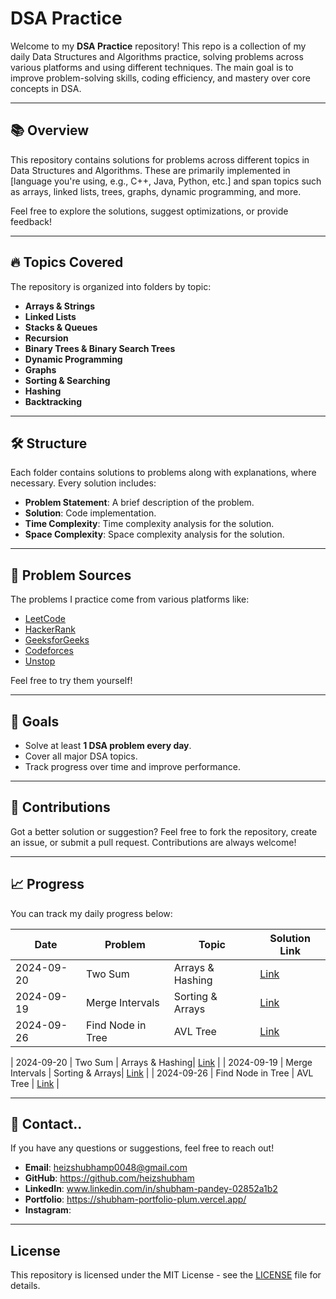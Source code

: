 # DSA Practice

Welcome to my **DSA Practice** repository! This repo is a collection of my daily Data Structures and Algorithms practice, solving problems across various platforms and using different techniques. The main goal is to improve problem-solving skills, coding efficiency, and mastery over core concepts in DSA.

---

## 📚 Overview

This repository contains solutions for problems across different topics in Data Structures and Algorithms. These are primarily implemented in [language you're using, e.g., C++, Java, Python, etc.] and span topics such as arrays, linked lists, trees, graphs, dynamic programming, and more.

Feel free to explore the solutions, suggest optimizations, or provide feedback!

---

## 🔥 Topics Covered

The repository is organized into folders by topic:

- **Arrays & Strings**
- **Linked Lists**
- **Stacks & Queues**
- **Recursion**
- **Binary Trees & Binary Search Trees**
- **Dynamic Programming**
- **Graphs**
- **Sorting & Searching**
- **Hashing**
- **Backtracking**

---

## 🛠️ Structure

Each folder contains solutions to problems along with explanations, where necessary. Every solution includes:

- **Problem Statement**: A brief description of the problem.
- **Solution**: Code implementation.
- **Time Complexity**: Time complexity analysis for the solution.
- **Space Complexity**: Space complexity analysis for the solution.

---

## 🌟 Problem Sources

The problems I practice come from various platforms like:

- [LeetCode](https://leetcode.com/u/heizshubham04/)
- [HackerRank](https://www.hackerrank.com/profile/heizshubham)
- [GeeksforGeeks](https://www.geeksforgeeks.org/user/heizshubham/?ref=header_profile)
- [Codeforces](https://codeforces.com/)
- [Unstop](https://unstop.com/practice/coding)

Feel free to try them yourself!

---

## 🚀 Goals

- Solve at least **1 DSA problem every day**.
- Cover all major DSA topics.
- Track progress over time and improve performance.

---

## 🤝 Contributions

Got a better solution or suggestion? Feel free to fork the repository, create an issue, or submit a pull request. Contributions are always welcome!

---

## 📈 Progress

You can track my daily progress below:

| Date       | Problem            | Topic          | Solution Link |
|------------|--------------------|----------------|---------------|
| 2024-09-20 | Two Sum            | Arrays & Hashing| [Link](./arrays/two_sum.cpp)  |
| 2024-09-19 | Merge Intervals    | Sorting & Arrays| [Link](./sorting/merge_intervals.cpp) |
| 2024-09-26 | Find Node in Tree  | AVL Tree        | [Link]( ) |  

| 2024-09-20 | Two Sum            | Arrays & Hashing| [Link](./arrays/two_sum.cpp)  |
| 2024-09-19 | Merge Intervals    | Sorting & Arrays| [Link](./sorting/merge_intervals.cpp) |
| 2024-09-26 | Find Node in Tree  | AVL Tree        | [Link]( ) |  

---

## 💼 Contact..

If you have any questions or suggestions, feel free to reach out!

- **Email**: heizshubhamp0048@gmail.com
- **GitHub**: https://github.com/heizshubham
- **LinkedIn**: www.linkedin.com/in/shubham-pandey-02852a1b2
- **Portfolio**: https://shubham-portfolio-plum.vercel.app/
- **Instagram**: 

---

## License

This repository is licensed under the MIT License - see the [LICENSE](./LICENSE) file for details.
